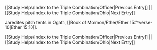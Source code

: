 [[Study Helps/Index to the Triple Combination/Officer|Previous Entry]]  ||  [[Study Helps/Index to the Triple Combination/Ohio|Next Entry]]

 Jaredites pitch tents in Ogath, [[Book of Mormon/Ether/Ether 15#^verse-10|Ether 15:10]].

[[Study Helps/Index to the Triple Combination/Officer|Previous Entry]]  ||  [[Study Helps/Index to the Triple Combination/Ohio|Next Entry]]